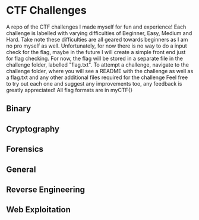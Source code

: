 # CTF Challenges
A repo of the CTF challenges I made myself for fun and experience! Each challenge is labelled with varying difficulties of Beginner, Easy, Medium and Hard. Take note these difficulties are all geared towards beginners as I am no pro myself as well. 
Unfortunately, for now there is no way to do a input check for the flag, maybe in the future I will create a simple front end just for flag checking. For now, the flag will be stored in a separate file in the challenge folder, labelled "flag.txt". 
To attempt a challenge, navigate to the challenge folder, where you will see a README with the challenge as well as a flag.txt and any other additional files required for the challenge
Feel free to try out each one and suggest any improvements too, any feedback is greatly appreciated!
All flag formats are in myCTF{}

## Binary

## Cryptography
 
## Forensics

## General
 
## Reverse Engineering

## Web Exploitation
